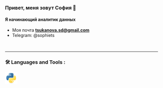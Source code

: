### Привет, меня зовут София 👋 
#### Я начинающий аналитик данных 

- Моя почта **tsukanova.sd@gmail.com**
- Telegram: @sophiets

<img src="https://komarev.com/ghpvc/?username=tssophie&style=flat-square&color=blue" alt=""/>

---
    
### :hammer_and_wrench: Languages and Tools :
<div>                                                     
  <img src="https://github.com/devicons/devicon/blob/master/icons/python/python-original.svg" title="Python" alt="Python" width="40" height="40"/>&nbsp
</div>

